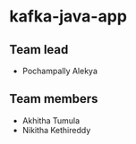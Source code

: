 # kafka-java-app

## Team lead
- Pochampally Alekya

## Team members
-  Akhitha Tumula
- Nikitha Kethireddy
